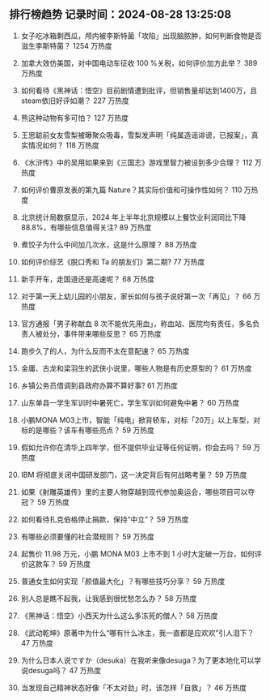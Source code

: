 
## 排行榜趋势 记录时间：2024-08-28 13:25:08
  
  1. 女子吃冰箱剩西瓜，颅内被李斯特菌「攻陷」出现脑脓肿，如何判断食物是否滋生李斯特菌？ 1254 万热度
    
  2. 加拿大效仿美国，对中国电动车征收 100 %关税，如何评价加方此举？ 389 万热度
    
  3. 如何看待《黑神话：悟空》目前剧情遭到批评，但销售量却达到1400万，且steam依旧好评如潮？ 227 万热度
    
  4. 熊这种动物有多可怕？ 127 万热度
    
  5. 王思聪前女友雪梨被曝聚众吸毒，雪梨发声明「纯属造谣诽谤，已报案」，真实情况如何？ 118 万热度
    
  6. 《水浒传》中的吴用如果来到《三国志》游戏里智力被设到多少合理？ 112 万热度
    
  7. 如何评价曹原发表的第九篇 Nature？其实际价值和可操作性如何？ 110 万热度
    
  8. 北京统计局数据显示，2024 年上半年北京规模以上餐饮业利润同比下降 88.8%，有哪些信息值得关注? 89 万热度
    
  9. 煮饺子为什么中间加几次水，这是什么原理？ 88 万热度
    
  10. 如何评价综艺《脱口秀和 Ta 的朋友们》第二期? 77 万热度
    
  11. 新手开车，走国道还是高速呢？ 68 万热度
    
  12. 对于第一天上幼儿园的小朋友，家长如何与孩子说好第一次「再见」？ 66 万热度
    
  13. 官方通报「男子称献血 8 次不能优先用血」，称血站、医院均有责任，多名负责人被处分，事件带来哪些反思？ 65 万热度
    
  14. 跑步久了的人，为什么反而不太在意配速？ 65 万热度
    
  15. 金庸、古龙和梁羽生的武侠小说里，哪些人物是有历史原型的？ 61 万热度
    
  16. 乡镇公务员借调到县政府办算不算好事? 61 万热度
    
  17. 山东单县一学生军训时中暑死亡，学生军训如何避免中暑？ 60 万热度
    
  18. 小鹏MONA M03上市，智能「纯电」掀背轿车，对标「20万」以上车型，对标的是哪些？该车有哪些亮点？ 59 万热度
    
  19. 假如允许你在清华上四年学，但不提供毕业证等任何证明，你会去吗？ 59 万热度
    
  20. IBM 将彻底关闭中国研发部门，这一决定背后有何战略考量？ 59 万热度
    
  21. 如果《射雕英雄传》里的主要人物穿越到现代参加奥运会，哪些项目可以夺冠？ 59 万热度
    
  22. 如何看待扎克伯格停止捐款，保持“中立”？ 59 万热度
    
  23. 有哪些必须要懂的社会潜规则？ 59 万热度
    
  24. 起售价 11.98 万元，小鹏 MONA M03 上市不到 1 小时大定破一万台，如何评价这款车？ 59 万热度
    
  25. 普通女生如何实现「颜值最大化」？有哪些技巧分享？ 59 万热度
    
  26. 别人总是瞧不起我，让我感到很忧愁怎么办？ 58 万热度
    
  27. 《黑神话：悟空》小西天为什么这么多冻死的僧人？ 58 万热度
    
  28. 《武动乾坤》原著中为什么“哪有什么冰主，我一直都是应欢欢”引人泪下？ 47 万热度
    
  29. 为什么日本人说ですか（desuka）在我听来像desuga？为了更本地化可以学说desuga吗？ 47 万热度
    
  30. 当发现自己精神状态好像「不太对劲」时，该怎样「自救」？ 46 万热度
    